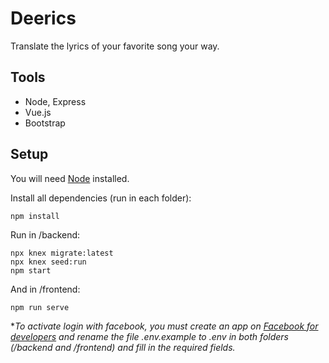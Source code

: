 # Deerics

Translate the lyrics of your favorite song your way.

## Tools

- Node, Express
- Vue.js
- Bootstrap

## Setup

You will need [Node](https://nodejs.org/en/) installed.

Install all dependencies (run in each folder):
```
npm install
```

Run in /backend:
```
npx knex migrate:latest
npx knex seed:run
npm start
```
And in /frontend:
```
npm run serve
```

**To activate login with facebook, you must create an app on [Facebook for developers](https://developers.facebook.com/docs/development/create-an-app) and rename the file .env.example to .env in both folders (/backend and /frontend) and fill in the required fields.*
